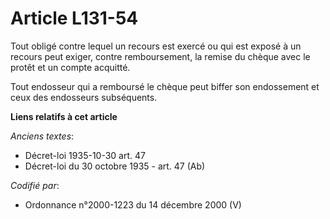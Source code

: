 # Article L131-54

Tout obligé contre lequel un recours est exercé ou qui est exposé à un recours peut exiger, contre remboursement, la remise
du chèque avec le protêt et un compte acquitté.

Tout endosseur qui a remboursé le chèque peut biffer son endossement et ceux des endosseurs subséquents.

**Liens relatifs à cet article**

_Anciens textes_:

  - Décret-loi 1935-10-30 art. 47
  - Décret-loi du 30 octobre 1935 - art. 47 (Ab)

_Codifié par_:

  - Ordonnance n°2000-1223 du 14 décembre 2000 (V)
